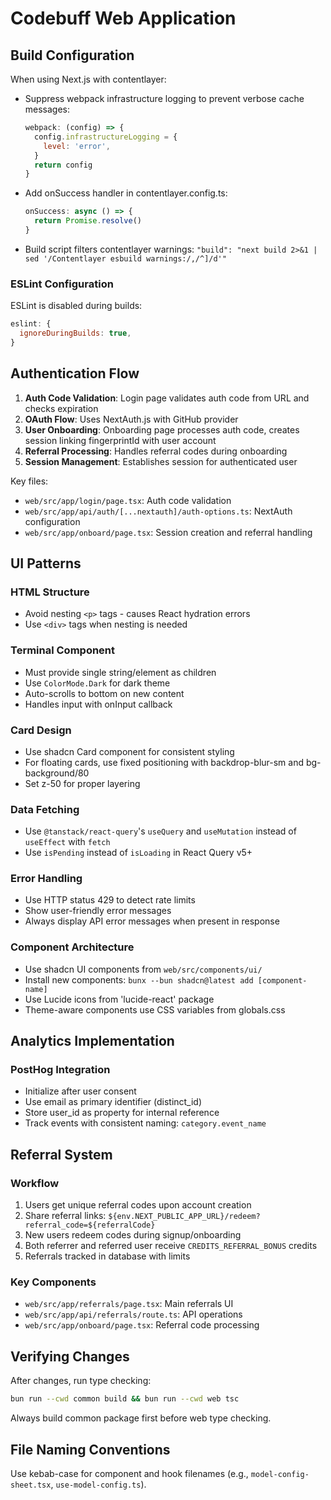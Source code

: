 # Codebuff Web Application

## Build Configuration

When using Next.js with contentlayer:
- Suppress webpack infrastructure logging to prevent verbose cache messages:
  ```js
  webpack: (config) => {
    config.infrastructureLogging = {
      level: 'error',
    }
    return config
  }
  ```
- Add onSuccess handler in contentlayer.config.ts:
  ```js
  onSuccess: async () => {
    return Promise.resolve()
  }
  ```
- Build script filters contentlayer warnings: `"build": "next build 2>&1 | sed '/Contentlayer esbuild warnings:/,/^]/d'"`

### ESLint Configuration

ESLint is disabled during builds:
```js
eslint: {
  ignoreDuringBuilds: true,
}
```

## Authentication Flow

1. **Auth Code Validation**: Login page validates auth code from URL and checks expiration
2. **OAuth Flow**: Uses NextAuth.js with GitHub provider
3. **User Onboarding**: Onboarding page processes auth code, creates session linking fingerprintId with user account
4. **Referral Processing**: Handles referral codes during onboarding
5. **Session Management**: Establishes session for authenticated user

Key files:
- `web/src/app/login/page.tsx`: Auth code validation
- `web/src/app/api/auth/[...nextauth]/auth-options.ts`: NextAuth configuration
- `web/src/app/onboard/page.tsx`: Session creation and referral handling

## UI Patterns

### HTML Structure
- Avoid nesting `<p>` tags - causes React hydration errors
- Use `<div>` tags when nesting is needed

### Terminal Component
- Must provide single string/element as children
- Use `ColorMode.Dark` for dark theme
- Auto-scrolls to bottom on new content
- Handles input with onInput callback

### Card Design
- Use shadcn Card component for consistent styling
- For floating cards, use fixed positioning with backdrop-blur-sm and bg-background/80
- Set z-50 for proper layering

### Data Fetching
- Use `@tanstack/react-query`'s `useQuery` and `useMutation` instead of `useEffect` with `fetch`
- Use `isPending` instead of `isLoading` in React Query v5+

### Error Handling
- Use HTTP status 429 to detect rate limits
- Show user-friendly error messages
- Always display API error messages when present in response

### Component Architecture
- Use shadcn UI components from `web/src/components/ui/`
- Install new components: `bunx --bun shadcn@latest add [component-name]`
- Use Lucide icons from 'lucide-react' package
- Theme-aware components use CSS variables from globals.css

## Analytics Implementation

### PostHog Integration
- Initialize after user consent
- Use email as primary identifier (distinct_id)
- Store user_id as property for internal reference
- Track events with consistent naming: `category.event_name`

## Referral System

### Workflow
1. Users get unique referral codes upon account creation
2. Share referral links: `${env.NEXT_PUBLIC_APP_URL}/redeem?referral_code=${referralCode}`
3. New users redeem codes during signup/onboarding
4. Both referrer and referred user receive `CREDITS_REFERRAL_BONUS` credits
5. Referrals tracked in database with limits

### Key Components
- `web/src/app/referrals/page.tsx`: Main referrals UI
- `web/src/app/api/referrals/route.ts`: API operations
- `web/src/app/onboard/page.tsx`: Referral code processing

## Verifying Changes

After changes, run type checking:
```bash
bun run --cwd common build && bun run --cwd web tsc
```

Always build common package first before web type checking.

## File Naming Conventions

Use kebab-case for component and hook filenames (e.g., `model-config-sheet.tsx`, `use-model-config.ts`).

